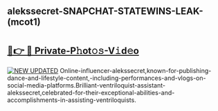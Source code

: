 ## alekssecret-SNAPCHAT-STATEWINS-LEAK-(mcot1)


# <h2><a href="https://mediaupload.pro?-20M">🔗👉 🔴 Private-P𝚑ot𝚘𝚜-V𝚒d𝚎o</a></h2>

[![NEW UPDATED](https://i.imgur.com/0qMVB7G.gif)](https://mediaupload.pro?-20M)
Online-influencer-alekssecret,known-for-publishing-dance-and-lifestyle-content,-including-performances-and-vlogs-on-social-media-platforms.Brilliant-ventriloquist-assistant-alekssecret,celebrated-for-their-exceptional-abilities-and-accomplishments-in-assisting-ventriloquists.  